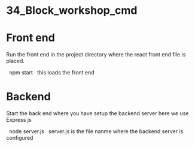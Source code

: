 # 34_Block_workshop_cmd

# Front end 
Run the front end in the project directory where the react front end file is placed.

&nbsp; npm start 
&nbsp; this loads the front end 

# Backend
Start the back end where you have setup the backend server here we use Express js

&nbsp; node server.js
&nbsp; server.js is the file nanme where the backend server is configured
